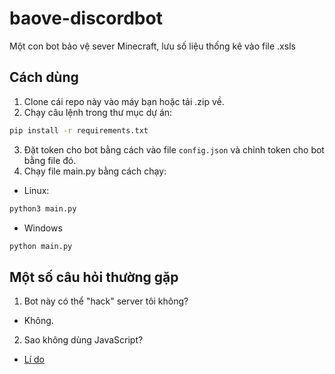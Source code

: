 # baove-discordbot
 Một con bot bảo vệ sever Minecraft, lưu số liệu thống kê vào file .xsls
## Cách dùng
1. Clone cái repo này vào máy bạn hoặc tải .zip về.
2. Chạy câu lệnh trong thư mục dự án:
```bash
pip install -r requirements.txt
```
3. Đặt token cho bot bằng cách vào file `config.json` và chỉnh token cho bot bằng file đó.
4. Chạy file main.py bằng cách chạy:
* Linux:
```bash
python3 main.py
```
* Windows
```bash
python main.py
```
## Một số câu hỏi thường gặp
1. Bot này có thể "hack" server tôi không?
 - Không.
2. Sao không dùng JavaScript?
 - [Lí do](https://www.youtube.com/watch?v=dQw4w9WgXcQ)
